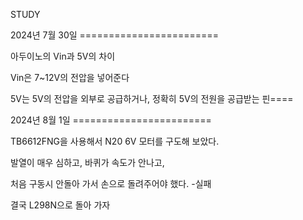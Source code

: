 STUDY

2024년 7월 30일 ========================

아두이노의 Vin과 5V의 차이

Vin은 7~12V의 전압을 넣어준다

5V는 5V의 전압을 외부로 공급하거나, 정확히 5V의 전원을 공급받는 핀====



2024년 8월 1일  ========================

TB6612FNG을 사용해서 N20 6V 모터를 구도해 보았다.

발열이 매우 심하고, 바퀴가 속도가 안나고,

처음 구동시 안돌아 가서 손으로 돌려주어야 했다.  -실패

결국 L298N으로 돌아 가자





